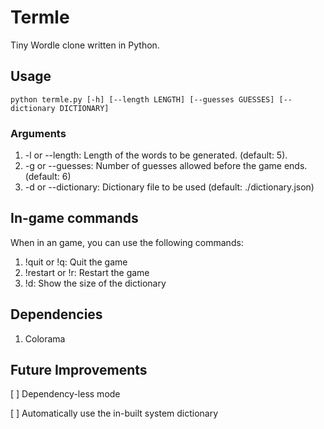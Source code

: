# Termle

Tiny Wordle clone written in Python.

## Usage

`python termle.py [-h] [--length LENGTH] [--guesses GUESSES] [--dictionary DICTIONARY]`

### Arguments

1. -l or --length: Length of the words to be generated. (default: 5).
2. -g or --guesses: Number of guesses allowed before the game ends. (default: 6)
3. -d or --dictionary: Dictionary file to be used (default: ./dictionary.json)

## In-game commands

When in an game, you can use the following commands:

1. !quit or !q: Quit the game
2. !restart or !r: Restart the game
3. !d: Show the size of the dictionary

## Dependencies

1. Colorama

## Future Improvements

[ ] Dependency-less mode

[ ] Automatically use the in-built system dictionary
